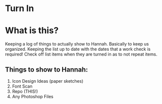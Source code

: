 Turn In
=======

__What is this?__
=================

Keeping a log of things to actually show to Hannah. Basically to keep us organized. Keeping the list up to date with the dates that a work check is required! Check off list items when they are turned in as to not repeat items.

Things to show to Hannah:
-------------------------
1. Icon Design Ideas (paper sketches)
2. Font Scan
3. Repo (THIS!)
4. Any Photoshop Files
